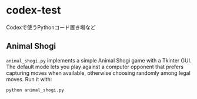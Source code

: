 # codex-test
Codexで使うPythonコード置き場など

## Animal Shogi

`animal_shogi.py` implements a simple Animal Shogi game with a Tkinter GUI. The
default mode lets you play against a computer opponent that prefers capturing
moves when available, otherwise choosing randomly among legal moves. Run it
with:

```
python animal_shogi.py
```

